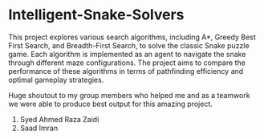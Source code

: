 # Intelligent-Snake-Solvers
This project explores various search algorithms, including A*, Greedy Best First Search, and Breadth-First Search, to solve the classic Snake puzzle game. Each algorithm is implemented as an agent to navigate the snake through different maze configurations. The project aims to compare the performance of these algorithms in terms of pathfinding efficiency and optimal gameplay strategies.

Huge shoutout to my group members who helped me and as a teamwork we were able to produce best output for this amazing project.
1. Syed Ahmed Raza Zaidi
2. Saad Imran
